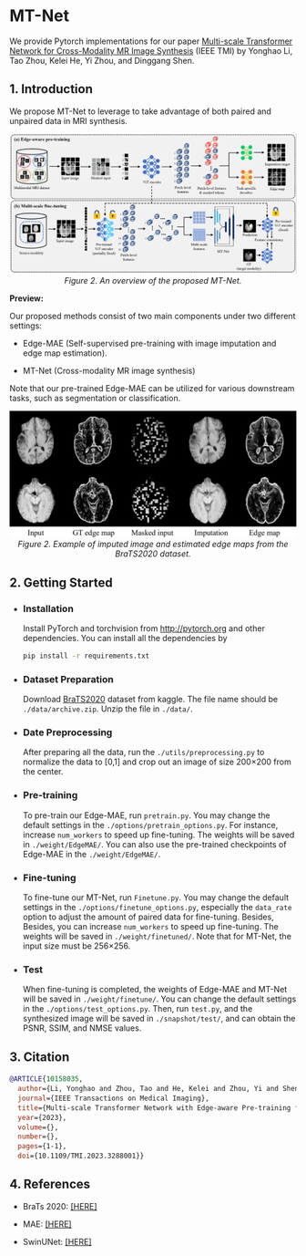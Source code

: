 # MT-Net
We provide Pytorch implementations for our paper [Multi-scale Transformer Network for Cross-Modality MR Image Synthesis](https://ieeexplore.ieee.org/document/10158035) (IEEE TMI) by Yonghao Li, Tao Zhou, Kelei He, Yi Zhou, and Dinggang Shen.
  
## 1. Introduction

We propose MT-Net to leverage to take advantage of both paired and unpaired data in MRI synthesis. 

<p align="center">
    <img src="imgs/framework.png"/> <br />
    <em> 
    Figure 2. An overview of the proposed MT-Net.
    </em>
</p>

**Preview:**

Our proposed methods consist of two main components under two different settings: 

- Edge-MAE (Self-supervised pre-training with image imputation and edge map estimation).

- MT-Net (Cross-modality MR image synthesis)

Note that our pre-trained Edge-MAE can be utilized for various downstream tasks, such as segmentation or classification.

<p align="center">
    <img src="imgs/EdgeMAE.png"/> <br />
    <em> 
    Figure 2. Example of imputed image and estimated edge maps from the BraTS2020 dataset.
    </em>
</p>

## 2. Getting Started

- ### Installation

  Install PyTorch and torchvision from http://pytorch.org and other dependencies. You can install all the dependencies by
  ```bash
  pip install -r requirements.txt
  ```
  
- ### Dataset Preparation

  Download [BraTS2020](https://www.kaggle.com/datasets/awsaf49/brats20-dataset-training-validation?resource=download) dataset from kaggle. The file name should be `./data/archive.zip`. Unzip the file in `./data/`. 

- ### Date Preprocessing

  After preparing all the data, run the `./utils/preprocessing.py` to normalize the data to [0,1] and crop out an image of size 200×200 from the center.

- ### Pre-training

  To pre-train our Edge-MAE, run `pretrain.py`. You may change the default settings in the `./options/pretrain_options.py`. For instance, increase `num_workers` to speed up fine-tuning.  The weights will be saved in `./weight/EdgeMAE/`. You can also use the pre-trained checkpoints of Edge-MAE in the `./weight/EdgeMAE/`. 

- ### Fine-tuning

   To fine-tune our MT-Net, run `Finetune.py`. You may change the default settings in the `./options/finetune_options.py`, especially the `data_rate` option to adjust the amount of paired data for fine-tuning. Besides, Besides, you can increase `num_workers` to speed up fine-tuning. The weights will be saved in `./weight/finetuned/`. Note that for MT-Net, the input size must be 256×256.

- ### Test

  When fine-tuning is completed, the weights of Edge-MAE and MT-Net will be saved in `./weight/finetune/`. You can change the default settings in the `./options/test_options.py`. Then, run `test.py`, and the synthesized image will be saved in `./snapshot/test/`, and can obtain the PSNR, SSIM, and NMSE values.

## 3. Citation

```bibtex
@ARTICLE{10158035,
  author={Li, Yonghao and Zhou, Tao and He, Kelei and Zhou, Yi and Shen, Dinggang},
  journal={IEEE Transactions on Medical Imaging}, 
  title={Multi-scale Transformer Network with Edge-aware Pre-training for Cross-Modality MR Image Synthesis}, 
  year={2023},
  volume={},
  number={},
  pages={1-1},
  doi={10.1109/TMI.2023.3288001}}
```

## 4. References
- BraTs 2020: [[HERE]](https://www.med.upenn.edu/cbica/brats2020/data.html)

- MAE: [[HERE]](https://github.com/facebookresearch/mae)

- SwinUNet: [[HERE]](https://github.com/HuCaoFighting/Swin-Unet)
